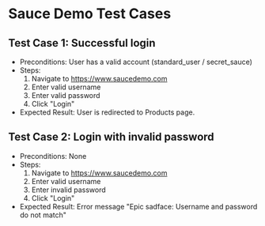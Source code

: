 # Sauce Demo Test Cases

## Test Case 1: Successful login
- Preconditions: User has a valid account (standard_user / secret_sauce)
- Steps:
  1. Navigate to https://www.saucedemo.com
  2. Enter valid username
  3. Enter valid password
  4. Click "Login"
- Expected Result: User is redirected to Products page.

## Test Case 2: Login with invalid password
- Preconditions: None
- Steps:
  1. Navigate to https://www.saucedemo.com
  2. Enter valid username
  3. Enter invalid password
  4. Click "Login"
- Expected Result: Error message "Epic sadface: Username and password do not match"
